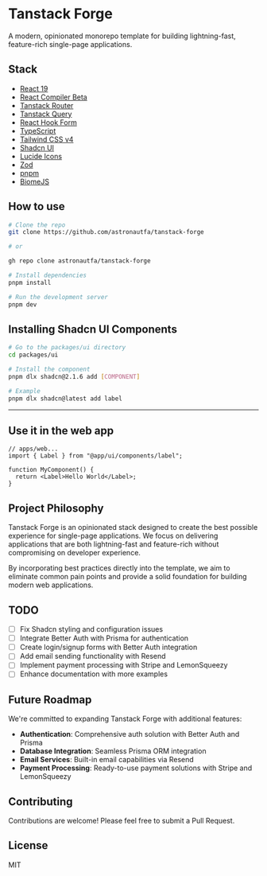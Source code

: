 # Tanstack Forge

A modern, opinionated monorepo template for building lightning-fast, feature-rich single-page applications.

## Stack

- [React 19](https://react.dev/)
- [React Compiler Beta](https://github.com/react-compiler/react-compiler)
- [Tanstack Router](https://tanstack.com/router)
- [Tanstack Query](https://tanstack.com/query)
- [React Hook Form](https://react-hook-form.com/)
- [TypeScript](https://www.typescriptlang.org/)
- [Tailwind CSS v4](https://tailwindcss.com/)
- [Shadcn UI](https://ui.shadcn.com/)
- [Lucide Icons](https://lucide.dev/)
- [Zod](https://zod.dev/)
- [pnpm](https://pnpm.io/)
- [BiomeJS](https://biomejs.dev/)

## How to use

```bash
# Clone the repo
git clone https://github.com/astronautfa/tanstack-forge

# or

gh repo clone astronautfa/tanstack-forge
```

```bash
# Install dependencies
pnpm install
```

```bash
# Run the development server
pnpm dev
```

## Installing Shadcn UI Components

```bash
# Go to the packages/ui directory
cd packages/ui
```

```bash
# Install the component
pnpm dlx shadcn@2.1.6 add [COMPONENT]
```

```bash
# Example
pnpm dlx shadcn@latest add label
```

---

## Use it in the web app

```tsx
// apps/web...
import { Label } from "@app/ui/components/label";

function MyComponent() {
  return <Label>Hello World</Label>;
}
```

## Project Philosophy

Tanstack Forge is an opinionated stack designed to create the best possible experience for single-page applications. We focus on delivering applications that are both lightning-fast and feature-rich without compromising on developer experience.

By incorporating best practices directly into the template, we aim to eliminate common pain points and provide a solid foundation for building modern web applications.

## TODO

- [ ] Fix Shadcn styling and configuration issues
- [ ] Integrate Better Auth with Prisma for authentication
- [ ] Create login/signup forms with Better Auth integration
- [ ] Add email sending functionality with Resend
- [ ] Implement payment processing with Stripe and LemonSqueezy
- [ ] Enhance documentation with more examples

## Future Roadmap

We're committed to expanding Tanstack Forge with additional features:

- **Authentication**: Comprehensive auth solution with Better Auth and Prisma
- **Database Integration**: Seamless Prisma ORM integration
- **Email Services**: Built-in email capabilities via Resend
- **Payment Processing**: Ready-to-use payment solutions with Stripe and LemonSqueezy

## Contributing

Contributions are welcome! Please feel free to submit a Pull Request.

## License

MIT
